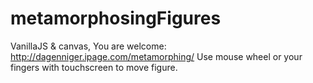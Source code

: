 metamorphosingFigures
=====================

VanillaJS & canvas,
You are welcome: http://dagenniger.ipage.com/metamorphing/
Use mouse wheel or your fingers with touchscreen to move figure.

